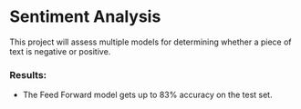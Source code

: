 # Sentiment Analysis

This project will assess multiple models for determining whether a piece of
text is negative or positive.

### Results:
* The Feed Forward model gets up to 83% accuracy on the test set.
